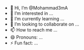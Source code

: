 - 👋 Hi, I’m @Mohammad3mA
- 👀 I’m interested in ...
- 🌱 I’m currently learning ...
- 💞️ I’m looking to collaborate on ...
- 📫 How to reach me ...
- 😄 Pronouns: ...
- ⚡ Fun fact: ...

<!---
Mohammad3mA/Mohammad3mA is a ✨ special ✨ repository because its `README.md` (this file) appears on your GitHub profile.
You can click the Preview link to take a look at your changes.
--->

